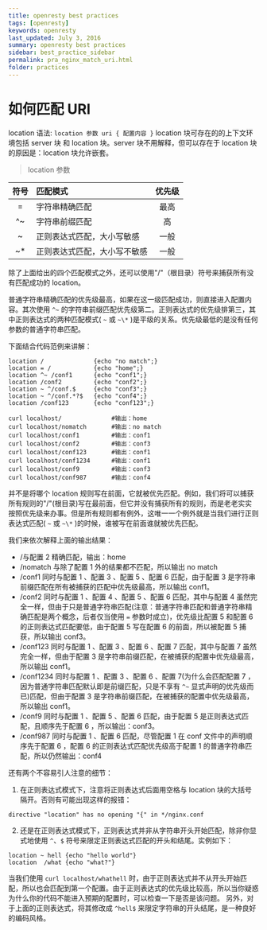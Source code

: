 ```yaml
---
title: openresty best practices
tags: [openresty]
keywords: openresty
last_updated: July 3, 2016
summary: openresty best practices
sidebar: best_practice_sidebar
permalink: pra_nginx_match_uri.html
folder: practices
---
```

# 如何匹配 URI

location 语法:	`location 参数 uri { 配置内容 }`
location 块可存在的的上下文环境包括 server 块 和 location 块。server 块不用解释，但可以存在于 location 块的原因是：location 块允许嵌套。

>location 参数

|符号|匹配模式|优先级|
|:--:|:-----------------------------|:--:|
| =  | 字符串精确匹配               |最高|
| ^~ | 字符串前缀匹配               | 高 |
| ~  | 正则表达式匹配，大小写敏感   |一般|
| ~* | 正则表达式匹配，大小写不敏感 |一般|

除了上面给出的四个匹配模式之外，还可以使用"/"（根目录）符号来捕获所有没有匹配成功的 location。

普通字符串精确匹配的优先级最高，如果在这一级匹配成功，则直接进入配置内容。其次使用  `^~`  的字符串前缀匹配优先级第二。正则表达式的优先级排第三，其中正则表达式的两种匹配模式( `~` 或 `~\*` )是平级的关系。优先级最低的是没有任何参数的普通字符串匹配。

下面结合代码范例来讲解：

```nginx
location /              {echo "no match";}
location = /            {echo "home";}
location ^~ /conf1      {echo "conf1";}
location /conf2         {echo "conf2";}
location ~ ^/conf.$     {echo "conf3";}
location ~ ^/conf.*?$   {echo "conf4";}
location /conf123       {echo "conf123";}
```

```shell
curl localhost/              #输出：home
curl localhost/nomatch       #输出：no match
curl localhost/conf1         #输出：conf1
curl localhost/conf2         #输出：conf3
curl localhost/conf123       #输出：conf1
curl localhost/conf1234      #输出：conf1
curl localhost/conf9         #输出：conf3
curl localhost/conf987       #输出：conf4
```

并不是将哪个 location 规则写在前面，它就被优先匹配。例如，我们将可以捕获所有规则的"/"(根目录)写在最前面，但它并没有捕获所有的规则，而是老老实实按照优先级来办事。但是所有规则都有例外，这唯一一个例外就是当我们进行正则表达式匹配( `~` 或 `~\*` )的时候，谁被写在前面谁就被优先匹配。

我们来依次解释上面的输出结果：
* /与配置 2 精确匹配，输出：home
* /nomatch 与除了配置 1 外的结果都不匹配，所以输出 no match
* /conf1 同时与配置 1 、配置 3 、配置 5 、配置 6 匹配，由于配置 3 是字符串前缀匹配在所有被捕获的匹配中优先级最高，所以输出 conf1。
* /conf2 同时与配置 1 、配置 4 、配置 5 、配置 6 匹配，其中与配置 4 虽然完全一样，但由于只是普通字符串匹配(注意：普通字符串匹配和普通字符串精确匹配是两个概念，后者仅当使用 `=` 参数时成立)，优先级比配置 5 和配置 6 的正则表达式匹配要低，由于配置 5 写在配置 6 的前面，所以被配置 5 捕获，所以输出 conf3。
* /conf123 同时与配置 1 、配置 3 、配置 6 、配置 7 匹配，其中与配置 7 虽然完全一样，但由于配置 3 是字符串前缀匹配，在被捕获的配置中优先级最高，所以输出 conf1。
* /conf1234 同时与配置 1 、配置 3 、配置 6 、配置 7(为什么会匹配配置 7 ，因为普通字符串匹配默认即是前缀匹配，只是不享有 `^~` 显式声明的优先级而已)匹配，但由于配置 3 是字符串前缀匹配，在被捕获的配置中优先级最高，所以输出 conf1。
* /conf9 同时与配置 1 、配置 5 、配置 6 匹配，由于配置 5 是正则表达式匹配，且顺序先于配置 6 ，所以输出：conf3。
* /conf987 同时与配置 1 、配置 6 匹配，尽管配置 1 在 conf 文件中的声明顺序先于配置 6 ，配置 6 的正则表达式匹配优先级高于配置 1 的普通字符串匹配，所以仍然输出：conf4


还有两个不容易引人注意的细节：
1. 在正则表达式模式下，注意将正则表达式后面用空格与 location 块的大括号隔开。否则有可能出现这样的报错：

```shell
directive "location" has no opening "{" in */nginx.conf
```

2. 还是在正则表达式模式下，正则表达式并非从字符串开头开始匹配，除非你显式地使用 `^`、`$` 符号来限定正则表达式匹配的开头和结尾。实例如下：

```nginx
location ~ hell {echo "hello world"}
location  /what {echo "what?"}
```

当我们使用 `curl localhost/whathell` 时，由于正则表达式并不从开头开始匹配，所以也会匹配到第一个配置。由于正则表达式的优先级比较高，所以当你疑惑为什么你的代码不能进入预期的配置时，可以检查一下是否是该问题。
另外，对于上面的正则表达式，将其修改成 `^hell$` 来限定字符串的开头结尾，是一种良好的编码风格。
